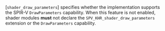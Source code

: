[`shader_draw_parameters`] specifies whether the implementation supports
the SPIR-V `DrawParameters` capability.
When this feature is not enabled, shader modules  **must**  not declare the
`SPV_KHR_shader_draw_parameters` extension or the `DrawParameters`
capability.